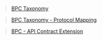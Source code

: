 >[BPC Taxonomy](https://docs.google.com/spreadsheets/d/1OWc8tCSj1U-8y4nCs6N11c5PHNOT7CRR/edit#gid=175448120)

>[BPC Taxonomy - Protocol Mapping](https://docs.google.com/spreadsheets/d/11uRc5a-4DYCkYtFE0HDN2iviPlXrxA3VDX1qHSga-6Q/edit#gid=1405931255)

>[BPC - API Contract Extension](https://docs.google.com/document/d/14l3ocIIo2rvyM4WxGs8QiE43gXvFH2qDo4BmaZBuS3s/edit#)
